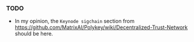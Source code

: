 ### TODO
* In my opinion, the `Keynode sigchain` section from https://github.com/MatrixAI/Polykey/wiki/Decentralized-Trust-Network should be here.